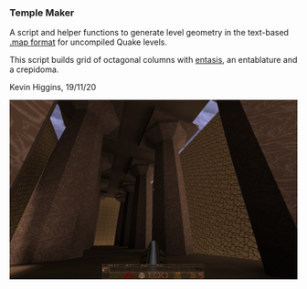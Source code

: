 ### Temple Maker

A script and helper functions to generate level geometry in the text-based [.map format](https://quakewiki.org/wiki/Quake_Map_Format) for uncompiled Quake levels. 

This script builds grid of octagonal columns with [entasis](https://en.wikipedia.org/wiki/Entasis), an entablature and a crepidoma.

Kevin Higgins, 19/11/20

<img src="screen.jpg"></img>